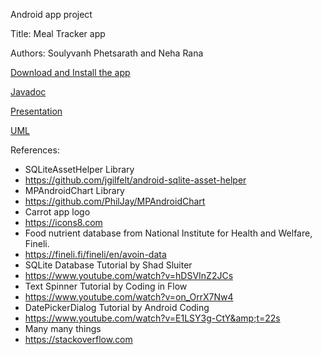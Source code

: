 Android app project

Title: Meal Tracker app

Authors: Soulyvanh Phetsarath and Neha Rana

[Download and Install the app](https://docs.google.com/document/d/1hTd2F4XxwjFy23seDv31Z3XPdi6KERoRRv1-UbocQlo/edit)

[Javadoc](https://users.metropolia.fi/~soulyvap/Javadoc/)

[Presentation](https://metropoliafi.sharepoint.com/:p:/r/sites/Mobiles20932/_layouts/15/Doc.aspx?sourcedoc=%7B3E81068F-F85F-4D6D-A218-0D21D2FD431B%7D&file=Meal%20Tracker%20Final%20Presentation.pptx&action=edit&mobileredirect=true)

[UML](https://drive.google.com/file/d/1SU6mYIADX4an0A3pHXlzSnWs0MtyzFe2/view)

References:

- SQLiteAssetHelper Library
- https://github.com/jgilfelt/android-sqlite-asset-helper
- MPAndroidChart Library
- https://github.com/PhilJay/MPAndroidChart
- Carrot app logo
- https://icons8.com
- Food nutrient database from National Institute for Health and Welfare, Fineli.
- https://fineli.fi/fineli/en/avoin-data
- SQLite Database Tutorial by Shad Sluiter
- https://www.youtube.com/watch?v=hDSVInZ2JCs
- Text Spinner Tutorial by Coding in Flow
- https://www.youtube.com/watch?v=on_OrrX7Nw4
- DatePickerDialog Tutorial by Android Coding
- https://www.youtube.com/watch?v=E1LSY3g-CtY&amp;t=22s
- Many many things
- https://stackoverflow.com


